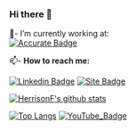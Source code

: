 ### Hi there 👋

💼- I’m currently working at: 
<br/>
[![Accurate Badge](https://blog.accurate.com.br/wp-content/uploads/2020/08/logov2.svg)](https://accurate.com.br/)
<br/>

📫- <b>How to reach me:</b> <br/>

[![Linkedin Badge](https://img.shields.io/badge/%20-LinkedIn-blue?style=for-the-badge&logo=linkedin)](https://www.linkedin.com/in/herrison-féres-423023103)
[![Site Badge](https://img.shields.io/static/v1?&message=Currículo&color=important)](https://herrisonf.github.io/)

[![HerrisonF's github stats](https://github-readme-stats.vercel.app/api?username=HerrisonF&show_icons=true&theme=highcontrast)](https://github.com/anuraghazra/github-readme-stats)

 <!--[![stats](https://cr-skills-chart-widget.azurewebsites.net/api/api?username=abel13)]()-->
 [![Top Langs](https://github-readme-stats.vercel.app/api/top-langs/?username=HerrisonF&layout=demo&theme=highcontrast)](https://github.com/anuraghazra/github-readme-stats)
 [![YouTube_Badge](https://img.shields.io/badge/-YouTube-red?style=for-the-badge&logo=youtube)](https://www.youtube.com/channel/UCWcJHypnsac0_E_YsOaFApA)

